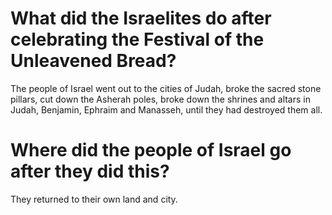 # What did the Israelites do after celebrating the Festival of the Unleavened Bread?

The people of Israel went out to the cities of Judah, broke the sacred stone pillars, cut down the Asherah poles, broke down the shrines and altars in Judah, Benjamin, Ephraim and Manasseh, until they had destroyed them all.

# Where did the people of Israel go after they did this?

They returned to their own land and city.
